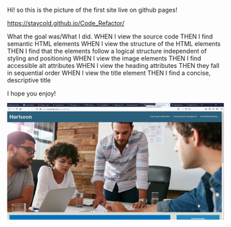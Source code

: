 Hi! so this is the picture of the first site live on github pages!

https://staycold.github.io/Code_Refactor/

What the goal was/What I did.
WHEN I view the source code
THEN I find semantic HTML elements
WHEN I view the structure of the HTML elements
THEN I find that the elements follow a logical structure independent of styling and positioning
WHEN I view the image elements
THEN I find accessible alt attributes
WHEN I view the heading attributes
THEN they fall in sequential order
WHEN I view the title element
THEN I find a concise, descriptive title

I hope you enjoy!

<img src="img/screen.png" >
